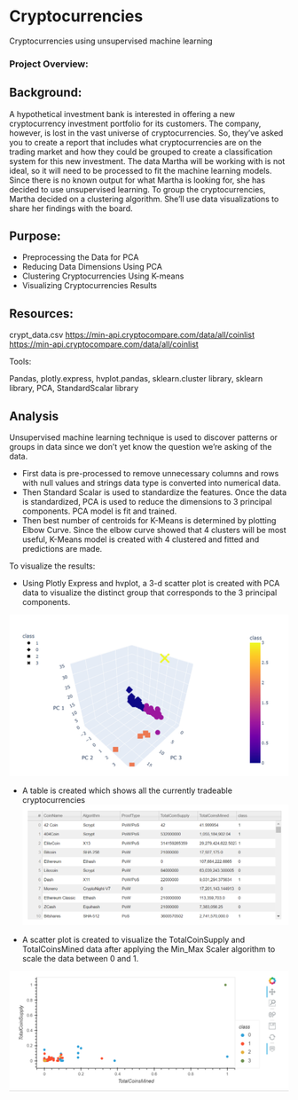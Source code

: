 # Cryptocurrencies
Cryptocurrencies using unsupervised machine learning

### Project Overview:

## Background:

A hypothetical investment bank is interested in offering a new cryptocurrency investment portfolio for its customers. The company, however, is lost in the vast universe of cryptocurrencies. So, they’ve asked you to create a report that includes what cryptocurrencies are on the trading market and how they could be grouped to create a classification system for this new investment.
The data Martha will be working with is not ideal, so it will need to be processed to fit the machine learning models. Since there is no known output for what Martha is looking for, she has decided to use unsupervised learning. To group the cryptocurrencies, Martha decided on a clustering algorithm. She’ll use data visualizations to share her findings with the board.

## Purpose:

- Preprocessing the Data for PCA
- Reducing Data Dimensions Using PCA
- Clustering Cryptocurrencies Using K-means
- Visualizing Cryptocurrencies Results

## Resources: 

crypt_data.csv
https://min-api.cryptocompare.com/data/all/coinlist
https://min-api.cryptocompare.com/data/all/coinlist

Tools: 

Pandas, plotly.express, hvplot.pandas, sklearn.cluster library, sklearn library, PCA, StandardScalar library

## Analysis 

Unsupervised machine learning technique is used to discover patterns or groups in data since we don’t yet know the question we’re asking of the data.  

- First data is  pre-processed to remove unnecessary columns and rows with null values and strings data type is converted into numerical data.
- Then Standard Scalar is used to standardize the features.  Once the data is standardized, PCA is used to reduce the dimensions to 3 principal components. PCA model is fit and trained. 
- Then best number of centroids for K-Means is determined by plotting Elbow Curve. Since the elbow curve showed that 4 clusters will be most useful, K-Means model is created with 4 clustered and fitted and predictions are made.  

To visualize the results:
- Using Plotly Express and hvplot, a 3-d scatter plot is created with PCA data to visualize the 
distinct group that corresponds to the 3 principal components.  

![Scatter3DPCAComps.PNG](Scatter3DPCAComps.PNG)

- A table is created which shows all the currently tradeable cryptocurrencies 
![cryptocurrencytable.PNG](cryptocurrencytable.PNG)

- A scatter plot is created to visualize the TotalCoinSupply and TotalCoinsMined data after applying the Min_Max Scaler algorithm to scale the data between 0 and 1. 

![ScatterMinMaxScaled.PNG](ScatterMinMaxScaled.PNG)



